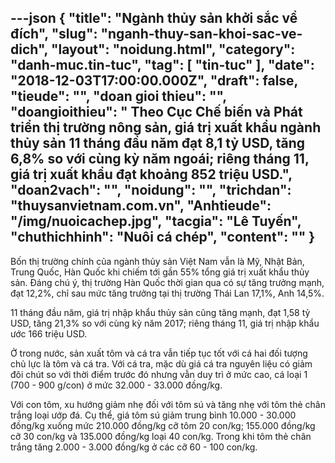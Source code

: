 ---json
{
    "title": "Ngành thủy sản khởi sắc về đích",
    "slug": "nganh-thuy-san-khoi-sac-ve-dich",
    "layout": "noidung.html",
    "category": "danh-muc.tin-tuc",
    "tag": [
        "tin-tuc"
    ],
    "date": "2018-12-03T17:00:00.000Z",
    "draft": false,
    "tieude": "",
    "doan gioi thieu": "",
    "doangioithieu": " Theo Cục Chế biến và Phát triển thị trường nông sản, giá trị xuất khẩu ngành thủy sản 11 tháng đầu năm đạt 8,1 tỷ USD, tăng 6,8% so với cùng kỳ năm ngoái; riêng tháng 11, giá trị xuất khẩu đạt khoảng 852 triệu USD.",
    "doan2vach": "",
    "noidung": "",
    "trichdan": "thuysanvietnam.com.vn",
    "Anhtieude": "/img/nuoicachep.jpg",
    "tacgia": "Lê Tuyến",
    "chuthichhinh": "Nuôi cá chép",
    "__content__": ""
}
---
<p>Bốn thị trường ch&iacute;nh của ng&agrave;nh thủy sản Việt Nam vẫn l&agrave; Mỹ, Nhật Bản, Trung Quốc, H&agrave;n Quốc khi chiếm tới gần 55% tổng gi&aacute; trị xuất khẩu thủy sản. Đ&aacute;ng ch&uacute; &yacute;, thị trường H&agrave;n Quốc thời gian qua c&oacute; sự tăng trưởng mạnh, đạt 12,2%, chỉ sau mức tăng trưởng tại thị trường Th&aacute;i Lan 17,1%, Anh 14,5%.</p>

<p>11 th&aacute;ng đầu năm, gi&aacute; trị nhập khẩu thủy sản cũng tăng mạnh, đạt 1,58 tỷ USD, tăng 21,3% so với c&ugrave;ng kỳ năm 2017; ri&ecirc;ng th&aacute;ng 11, gi&aacute; trị nhập khẩu ước 166 triệu USD.</p>

<p>Ở trong nước, sản xuất t&ocirc;m v&agrave; c&aacute; tra vẫn tiếp tục tốt với c&aacute; hai đối tượng chủ lực l&agrave; t&ocirc;m v&agrave; c&aacute; tra. Với c&aacute; tra, mặc d&ugrave; gi&aacute; c&aacute; tra nguy&ecirc;n liệu c&oacute; giảm đ&ocirc;i ch&uacute;t so với thời điểm trước đ&oacute; nhưng vẫn duy tr&igrave; ở mức cao, c&aacute; loại 1 (700 - 900 g/con) ở mức 32.000 - 33.000 đồng/kg.</p>

<p>Với con t&ocirc;m, xu hướng giảm nhẹ đối với t&ocirc;m s&uacute; v&agrave; tăng nhẹ với t&ocirc;m thẻ ch&acirc;n trắng loại ướp đ&aacute;. Cụ thể, gi&aacute; t&ocirc;m s&uacute; giảm trung b&igrave;nh 10.000 - 30.000 đồng/kg xuống mức 210.000 đồng/kg cỡ t&ocirc;m 20 con/kg; 155.000 đồng/kg cỡ 30 con/kg v&agrave; 135.000 đồng/kg loại 40 con/kg. Trong khi t&ocirc;m thẻ ch&acirc;n trắng tăng 2.000 - 3.000 đồng/kg ở c&aacute;c cỡ 60 - 100 con/kg.</p>
